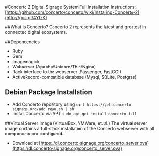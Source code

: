 #Concerto 2 Digital Signage System
Full Installation Instructions: [https://github.com/concerto/concerto/wiki/Installing-Concerto-2](http://goo.gl/4YIzK)

##What is Concerto?
Concerto 2 represents the latest and greatest in connected digital ecosystems.

##Dependencies
* Ruby
* Gem
* Imagemagick
* Webserver (Apache/Unicorn/Thin/Nginx)
* Rack interface to the webserver (Passenger, FastCGI)
* ActiveRecord-compatible database (Mysql, SQLite, Postgres)

## Debian Package Installation
* Add Concerto repository using ```curl https://get.concerto-signage.org/add_repo.sh | sh```
* Install Concerto via APT ```sudo apt-get install concerto-full```
    
##Virtual Server Image (VirtualBox, VMWare, et. al.)
The virtual server image contains a full-stack installation of the Concerto webserver with all components pre-configured.

* Download at [https://dl.concerto-signage.org/concerto_server.ova](https://dl.concerto-signage.org/concerto_server.ova)


